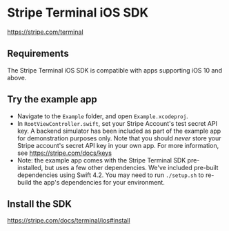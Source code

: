 # Stripe Terminal iOS SDK

https://stripe.com/terminal

## Requirements
The Stripe Terminal iOS SDK is compatible with apps supporting iOS 10 and above.

## Try the example app
- Navigate to the `Example` folder, and open `Example.xcodeproj`.
- In `RootViewController.swift`, set your Stripe Account's test secret API key. A backend simulator has been included as part of the example app for demonstration purposes only. Note that you should _never_ store your Stripe account's secret API key in your own app. For more information, see https://stripe.com/docs/keys
- Note: the example app comes with the Stripe Terminal SDK pre-installed, but uses a few other dependencies. We've included pre-built dependencies using Swift 4.2. You may need to run `./setup.sh` to re-build the app's dependencies for your environment.

## Install the SDK
https://stripe.com/docs/terminal/ios#install


